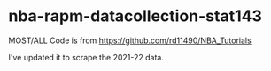 # nba-rapm-datacollection-stat143

MOST/ALL Code is from https://github.com/rd11490/NBA_Tutorials

I've updated it to scrape the 2021-22 data.
